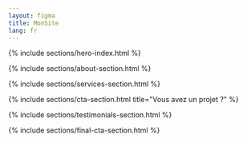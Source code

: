 ```yaml
---
layout: figma
title: MonSite
lang: fr
---
```


{% include sections/hero-index.html %}

{% include sections/about-section.html %}

{% include sections/services-section.html %}

{% include sections/cta-section.html title="Vous avez un projet ?" %}

{% include sections/testimonials-section.html %}

{% include sections/final-cta-section.html %}